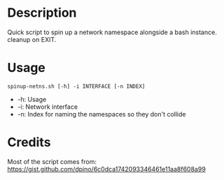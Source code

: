 # Description
Quick script to spin up a network namespace alongside a bash instance. cleanup on EXIT.

# Usage
`spinup-netns.sh [-h] -i INTERFACE [-n INDEX]`

- -h: Usage
- -i: Network interface
- -n: Index for naming the namespaces so they don't collide

# Credits
Most of the script comes from:
https://gist.github.com/dpino/6c0dca1742093346461e11aa8f608a99
